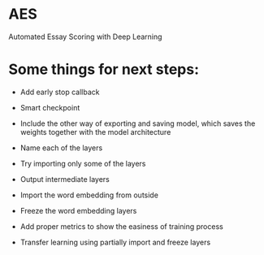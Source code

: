 # AES
Automated Essay Scoring with Deep Learning

# Some things for next steps:
* Add early stop callback
* Smart checkpoint
* Include the other way of exporting and saving model, which saves the weights together with the model architecture
* Name each of the layers
* Try importing only some of the layers
* Output intermediate layers
* Import the word embedding from outside
* Freeze the word embedding layers
* Add proper metrics to show the easiness of training process

* Transfer learning using partially import and freeze layers
